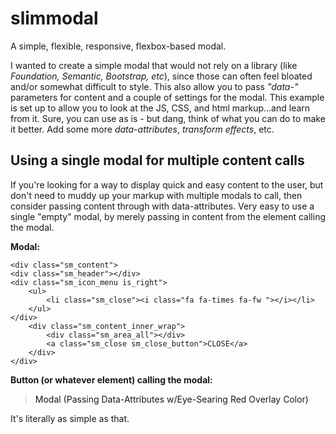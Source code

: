 # slimmodal
A simple, flexible, responsive, flexbox-based modal. 

I wanted to create a simple modal that would not rely on a library (like <em>Foundation, Semantic, Bootstrap, etc</em>), since those can often feel bloated and/or somewhat difficult to style. This also allow you to pass <em>"data-"</em> parameters for content and a couple of settings for the modal. This example is set up to allow you to look at the JS, CSS, and html markup...and learn from it. Sure, you can use as is - but dang, think of what you can do to make it better. Add some more <em>data-attributes</em>, <em>transform effects</em>, etc.

## Using a single modal for multiple content calls
If you're looking for a way to display quick and easy content to the user, but don't need to muddy up your markup with multiple modals to call, then consider passing content through with data-attributes. Very easy to use a single "empty" modal, by merely passing in content from the element calling the modal. 

**Modal:**

> <div class="slim_modal" id="exampleData">
	<div class="sm_content">
	<div class="sm_header"></div>
	<div class="sm_icon_menu is_right">
		<ul>
			<li class="sm_close"><i class="fa fa-times fa-fw "></i></li>
		</ul>
	</div>
		<div class="sm_content_inner_wrap">
			<div class="sm_area_all"></div>
			<a class="sm_close sm_close_button">CLOSE</a>
		</div>
	</div>
</div>

**Button (or whatever element) calling the modal:**

> <a class='sm_open' 
	data-modal='exampleData' 
	data-effect='pushdown' 
	data-header='#1 This header is from the link' 
	data-overlay='red'
	data-content='This is a sample HTML string being passed with a data-attribute... <p><h3>Super easy to change, simply by tweaking the button launching the modal.</h3></p>' 
	data-wrapper-color='red'>Modal (Passing Data-Attributes w/Eye-Searing Red Overlay Color)
</a>

It's literally as simple as that.
